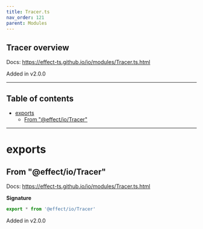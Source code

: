 ```yaml
---
title: Tracer.ts
nav_order: 121
parent: Modules
---
```


## Tracer overview

Docs: https://effect-ts.github.io/io/modules/Tracer.ts.html

Added in v2.0.0

---

<h2 class="text-delta">Table of contents</h2>

- [exports](#exports)
  - [From "@effect/io/Tracer"](#from-effectiotracer)

---

# exports

## From "@effect/io/Tracer"

Docs: https://effect-ts.github.io/io/modules/Tracer.ts.html

**Signature**

```ts
export * from '@effect/io/Tracer'
```

Added in v2.0.0
